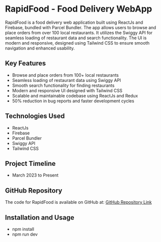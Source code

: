 # RapidFood - Food Delivery WebApp

RapidFood is a food delivery web application built using ReactJs and Firebase, bundled with Parcel Bundler. The app allows users to browse and place orders from over 100 local restaurants. It utilizes the Swiggy API for seamless loading of restaurant data and search functionality. The UI is modern and responsive, designed using Tailwind CSS to ensure smooth navigation and enhanced usability.


## Key Features
- Browse and place orders from 100+ local restaurants
- Seamless loading of restaurant data using Swiggy API
- Smooth search functionality for finding restaurants
- Modern and responsive UI designed with Tailwind CSS
- Scalable and maintainable codebase using ReactJs and Redux
- 50% reduction in bug reports and faster development cycles

## Technologies Used
- ReactJs
- Firebase
- Parcel Bundler
- Swiggy API
- Tailwind CSS

## Project Timeline
- March 2023 to Present

## GitHub Repository
The code for RapidFood is available on GitHub at: [GitHub Repository Link](https://github.com/Vinishbhaskar/RapidFood-Food-Delivery)


## Installation and Usage
- npm install
- npm run dev



